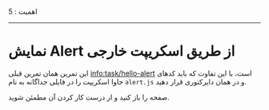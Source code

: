 اهمیت : 5

---

# نمایش Alert از طریق اسکریپت خارجی

این تمرین همان تمرین قبلی <info:task/hello-alert> است، با این تفاوت که باید کدهای جاوا اسکریپت را در فایلی جداگانه به نام `alert.js` و در همان دایرکتوری قرار دهید.

صفحه را باز کنید و از درست کار کردن آن مطمئن شوید.
